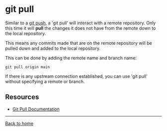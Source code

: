 # git pull
Similar to a [git push](./Push.md), a 'git pull' will interact with a remote repository. Only this time it will **pull** the changes it does not have from the remote down to the local repository.

This means any commits made that are on the remote repository will be pulled down and added to the local repository.

This can be done by adding the remote name and branch name:
```
git pull origin main
```

If there is any upstream connection established, you can use 'git pull' without specifying a remote or branch.

## Resources
- [Git Pull Documentation](https://git-scm.com//docs/git-pull)

---

[Back to home](../README.md)